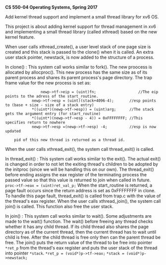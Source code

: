 **CS 550-04 Operating Systems, Spring 2017**

Add kernel thread support and implement a small thread library for xv6 OS.

This project is about adding kernel support for thread management in xv6 and implementing a small thread library (called xthread) based on the new kernel feature.

When user calls xthread_create(), a user level stack of one page size is created and this stack is passed to the clone() when it is called. An extra user stack pointer, newstack, is now added to the structure of a process.

In clone() :
	This system call works similar to fork(). The new proocess is allocated by allocproc(). This new process has the same size as of its parent process and shares its parent process's page directory. The trap frame value for the new process is set as:

					newp->tf->eip = (uint)fn;					//The eip points to the adress of the start_routine.
				newp->tf->esp = (uint)(stack+4096-4);		//esp points to (base + size - size of a stack entry)
				*((uint*)(newp->tf->esp)) = (uint)arg;		//The stack gets the argument entry (for start_routine)
				*((uint*)(newp->tf->esp - 4)) = 0xFFFFFFFF;	//This specifies return to nowhere
				newp->tf->esp =(newp->tf->esp) -4;			//esp is now updated
				
		pid of this new thread is returned as a thread id.

When the user calls xthread_exit(), the system call thread_exit() is called.

In thread_exit() :
	This system call works similar to the exit(). The actual exit() is changed in order to not let the exiting thread's children to be adopted by the initproc (since we will be handling this on our own). The thread_exit() before ending assigns the eax register of the terminating process the passed value so that this value is returned to join when called in future.
							`proc->tf->eax = (uint)ret_val_p;`
When the start_routine is returned, a page fault occurs since the return address is set as 0xFFFFFFFF in clone. To handle this page fault, thread_exit() is called from trap.c with the value of the thread's eax register.
When the user calls xthread_join(), the system call join() is called. This function also free the user stack.

In join() :
	This system call works similar to wait(). Some adjustments are made to the wait() function. The wait() before freeing any thread checks whether it has any child thread. If its child thread also shares the page directory as of the current thread, then the current thread has to wait until child is free. After the child thread is free only then can the parent thread be free. The join() puts the return value of the thread to be 			free into pointer `*ret_p` from the thread's eax register and puts the user stack of the thread into pointer `*stack`.
									`*ret_p = (void*)p->tf->eax;`
							            `*stack = (void*)p->newstack;`
							            